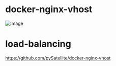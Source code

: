 # docker-nginx-vhost
![image](https://github.com/ldh0308/docker-nginx-vhost/assets/142721325/b4a8245b-6560-4cda-987a-b0bf612f8443)



# load-balancing
https://github.com/pySatellite/docker-nginx-vhost
